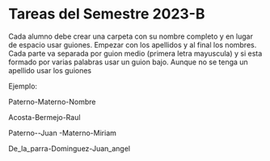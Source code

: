 # Tareas del Semestre 2023-B

Cada alumno debe crear una carpeta con su nombre completo
y en lugar de espacio usar guiones. Empezar con los
apellidos y al final los nombres. Cada parte va separada
por guion medio (primera letra mayuscula) y si esta formado
por varias palabras usar un guion bajo. Aunque no se tenga
un apellido usar los guiones

Ejemplo:

Paterno-Materno-Nombre

Acosta-Bermejo-Raul

Paterno--Juan
-Materno-Miriam

De_la_parra-Dominguez-Juan_angel

